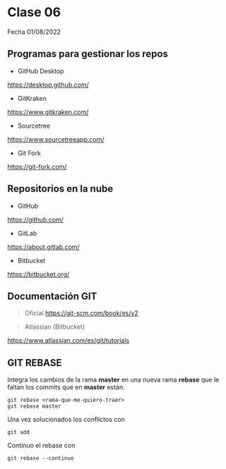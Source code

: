 # Clase 06
Fecha 01/08/2022

## Programas para gestionar los repos

* GitHub Desktop

<https://desktop.github.com/>

* GitKraken

<https://www.gitkraken.com/>

* Sourcetree

<https://www.sourcetreeapp.com/>

* Git Fork

<https://git-fork.com/>

## Repositorios en la nube

* GitHub

<https://github.com/>

* GitLab

<https://about.gitlab.com/>

* Bitbucket

<https://bitbucket.org/>

## Documentación GIT

> Oficial
<https://git-scm.com/book/es/v2>

> Atlassian (Bitbucket)

<https://www.atlassian.com/es/git/tutorials>

## GIT REBASE
Integra los cambios de la rama **master** en una nueva rama **rebase** que le faltan los commits que en **master** están. 

    git rebase <rama-que-me-quiero-traer>
    git rebase master

Una vez solucionados los conflictos con 

    git add

Continuo el rebase con

    git rebase --continue